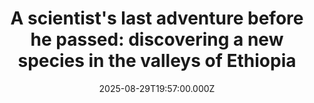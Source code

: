 ---
title: "A scientist's last adventure before he passed: discovering a new species in the valleys of Ethiopia"
date: 2025-08-29T19:57:00.000Z
category: Human Kindness
externalLink: "https://www.goodgoodgood.co/articles/new-species-mammal-dwarf-shrew"
image: ""
excerpt: "A decade after the tiny shrew was discovered by scientist Bill Stanley, another group of researchers revisited the specimen and realized something remarkable.…"
---